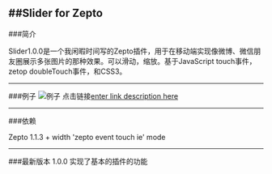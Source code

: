 ##Slider for Zepto
--------------------------------------------
###简介

 Slider1.0.0是一个我闲暇时间写的Zepto插件，用于在移动端实现像微博、微信朋友圈展示多张图片的那种效果。可以滑动，缩放。基于JavaScript touch事件，zetop doubleTouch事件，和CSS3。
 
 ----------------------------------------------
###例子
![例子](http://test.wzlian.me/slider/images/demo.png)
点击链接[enter link description here](http://test.wzlian.me/slider/demo/index.html)

-------------------------------------------
###依赖

Zepto 1.1.3 + 
width 'zepto event touch ie' mode  

-------------------------------------------
###最新版本
  1.0.0  实现了基本的插件的功能
